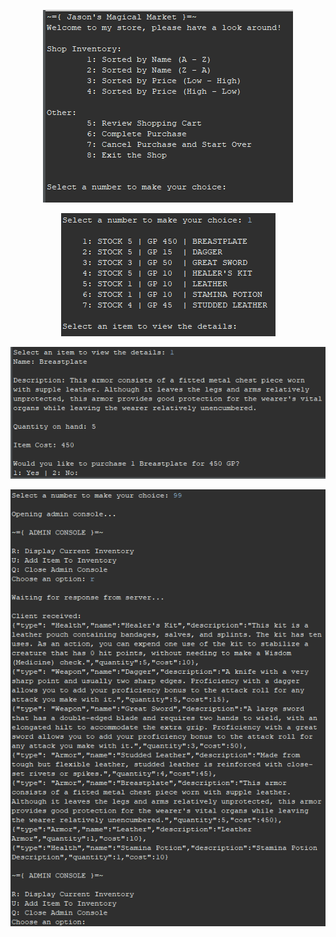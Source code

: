 <p align="center">
  <img src="https://github.com/JasonHatfield/Store-Front/blob/main/Store%201.png">
</p>
<p align="center">
  <img src="https://github.com/JasonHatfield/Store-Front/blob/main/Store%202.png">
</p>
<p align="center">
  <img src="https://github.com/JasonHatfield/Store-Front/blob/main/Store%203.png">
</p>
<p align="center">
  <img src="https://github.com/JasonHatfield/Store-Front/blob/main/Store%204.png">
</p>
